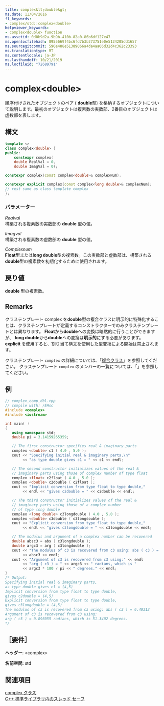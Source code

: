 ```yaml
---
title: complex&lt;double&gt;
ms.date: 11/04/2016
f1_keywords:
- complex/std::complex<double>
helpviewer_keywords:
- complex<double> function
ms.assetid: 0d0b9d2a-9b9b-410b-82a0-86b6df127e47
ms.openlocfilehash: 8955669f4bc6fd7b3b373751e0e5134205dd1657
ms.sourcegitcommit: 590e488e51389066a4da4aa06d32d4c362c23393
ms.translationtype: MT
ms.contentlocale: ja-JP
ms.lasthandoff: 10/21/2019
ms.locfileid: "72689791"
---
```

# <a name="complexltdoublegt"></a>complex&lt;double&gt;

順序付けされたオブジェクトのペア ( **double**型) を格納するオブジェクトについて説明します。最初のオブジェクトは複素数の実数部、2番目のオブジェクトは虚数部を表します。

## <a name="syntax"></a>構文

```cpp
template <>
class complex<double> {
public:
    constexpr complex(
    double RealVal = 0,
    double ImagVal = 0);

constexpr complex(const complex<double>& complexNum);

constexpr explicit complex(const complex<long double>& complexNum);
// rest same as class template complex
};
```

### <a name="parameters"></a>パラメーター

*Realval* \
構築される複素数の実数部の **double** 型の値。

*Imagval* \
構築される複素数の虚数部の **double** 型の値。

*Complexnum* \
**Float**型または**long double**型の複素数。この実数部と虚数部は、構築される**double**型の複素数を初期化するために使用されます。

## <a name="return-value"></a>戻り値

**double** 型の複素数。

## <a name="remarks"></a>Remarks

クラステンプレート complex を**double**型の複合クラスに明示的に特殊化することは、クラステンプレートが定義するコンストラクターでのみクラステンプレートとは異なります。 **Float**から**double**への変換は暗黙的に行うことができますが、 **long double**から**double**への変換は**明示的**にする必要があります。 **explicit** を使用すると、割り当て構文を使用した型変換による開始は禁止されます。

クラステンプレート `complex` の詳細については、「[複合クラス](../standard-library/complex-class.md)」を参照してください。 クラステンプレート `complex` のメンバーの一覧については、「」を参照してください。

## <a name="example"></a>例

```cpp
// complex_comp_dbl.cpp
// compile with: /EHsc
#include <complex>
#include <iostream>

int main( )
{
   using namespace std;
   double pi = 3.14159265359;

   // The first constructor specifies real & imaginary parts
   complex <double> c1 ( 4.0 , 5.0 );
   cout << "Specifying initial real & imaginary parts,\n"
        << "as type double gives c1 = " << c1 << endl;

   // The second constructor initializes values of the real &
   // imaginary parts using those of complex number of type float
   complex <float> c2float ( 4.0 , 5.0 );
   complex <double> c2double ( c2float );
   cout << "Implicit conversion from type float to type double,"
        << endl << "gives c2double = " << c2double << endl;

   // The third constructor initializes values of the real &
   // imaginary parts using those of a complex number
   // of type long double
   complex <long double> c3longdouble ( 4.0 , 5.0 );
   complex <double> c3double ( c3longdouble );
   cout << "Explicit conversion from type float to type double,"
        << endl << "gives c3longdouble = " << c3longdouble << endl;

   // The modulus and argument of a complex number can be recovered
   double absc3 = abs ( c3longdouble );
   double argc3 = arg ( c3longdouble );
   cout << "The modulus of c3 is recovered from c3 using: abs ( c3 ) = "
        << absc3 << endl;
   cout << "Argument of c3 is recovered from c3 using:" << endl
        << "arg ( c3 ) = " << argc3 << " radians, which is "
        << argc3 * 180 / pi << " degrees." << endl;
}
/* Output:
Specifying initial real & imaginary parts,
as type double gives c1 = (4,5)
Implicit conversion from type float to type double,
gives c2double = (4,5)
Explicit conversion from type float to type double,
gives c3longdouble = (4,5)
The modulus of c3 is recovered from c3 using: abs ( c3 ) = 6.40312
Argument of c3 is recovered from c3 using:
arg ( c3 ) = 0.896055 radians, which is 51.3402 degrees.
*/
```

## <a name="requirements"></a>［要件］

**ヘッダー**: \<complex>

**名前空間:** std

## <a name="see-also"></a>関連項目

[complex クラス](../standard-library/complex-class.md)\
[C++ 標準ライブラリ内のスレッド セーフ](../standard-library/thread-safety-in-the-cpp-standard-library.md)

